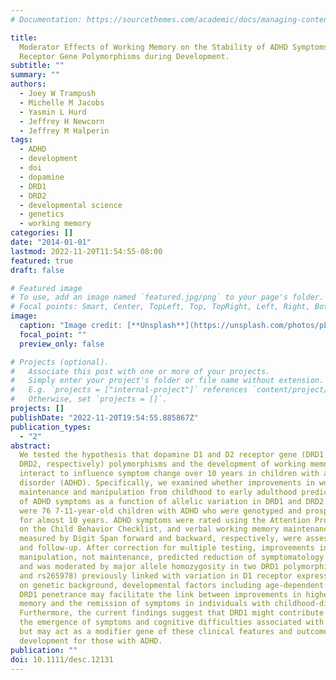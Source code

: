 ```yaml
---
# Documentation: https://sourcethemes.com/academic/docs/managing-content/

title:
  Moderator Effects of Working Memory on the Stability of ADHD Symptoms by Dopamine
  Receptor Gene Polymorphisms during Development.
subtitle: ""
summary: ""
authors:
  - Joey W Trampush
  - Michelle M Jacobs
  - Yasmin L Hurd
  - Jeffrey H Newcorn
  - Jeffrey M Halperin
tags:
  - ADHD
  - development
  - doi
  - dopamine
  - DRD1
  - DRD2
  - developmental science
  - genetics
  - working memory
categories: []
date: "2014-01-01"
lastmod: 2022-11-20T11:54:55-08:00
featured: true
draft: false

# Featured image
# To use, add an image named `featured.jpg/png` to your page's folder.
# Focal points: Smart, Center, TopLeft, Top, TopRight, Left, Right, BottomLeft, Bottom, BottomRight.
image:
  caption: "Image credit: [**Unsplash**](https://unsplash.com/photos/pLCdAaMFLTE)"
  focal_point: ""
  preview_only: false

# Projects (optional).
#   Associate this post with one or more of your projects.
#   Simply enter your project's folder or file name without extension.
#   E.g. `projects = ["internal-project"]` references `content/project/deep-learning/index.md`.
#   Otherwise, set `projects = []`.
projects: []
publishDate: "2022-11-20T19:54:55.885867Z"
publication_types:
  - "2"
abstract:
  We tested the hypothesis that dopamine D1 and D2 receptor gene (DRD1 and
  DRD2, respectively) polymorphisms and the development of working memory skills can
  interact to influence symptom change over 10 years in children with attention-deficit/hyperactivity
  disorder (ADHD). Specifically, we examined whether improvements in working memory
  maintenance and manipulation from childhood to early adulthood predicted the reduction
  of ADHD symptoms as a function of allelic variation in DRD1 and DRD2. Participants
  were 76 7-11-year-old children with ADHD who were genotyped and prospectively followed
  for almost 10 years. ADHD symptoms were rated using the Attention Problems scale
  on the Child Behavior Checklist, and verbal working memory maintenance and manipulation,
  measured by Digit Span forward and backward, respectively, were assessed at baseline
  and follow-up. After correction for multiple testing, improvements in working memory
  manipulation, not maintenance, predicted reduction of symptomatology over development
  and was moderated by major allele homozygosity in two DRD1 polymorphisms (rs4532
  and rs265978) previously linked with variation in D1 receptor expression. Depending
  on genetic background, developmental factors including age-dependent variation in
  DRD1 penetrance may facilitate the link between improvements in higher-order working
  memory and the remission of symptoms in individuals with childhood-diagnosed ADHD.
  Furthermore, the current findings suggest that DRD1 might contribute minimally to
  the emergence of symptoms and cognitive difficulties associated with ADHD in childhood,
  but may act as a modifier gene of these clinical features and outcome during later
  development for those with ADHD.
publication: ""
doi: 10.1111/desc.12131
---
```

